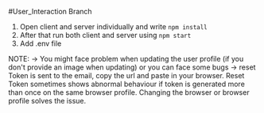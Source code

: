 #User_Interaction Branch

1. Open client and server individually and write `npm install`
2. After that run both client and server using `npm start`
3. Add .env file

NOTE:
-> You might face problem when updating the user profile (if you don't provide an image when updating) or you can face some bugs
-> reset Token is sent to the email, copy the url and paste in your browser. Reset Token sometimes shows abnormal behaviour
if token is generated more than once on the same browser profile. Changing the browser or browser profile solves the issue.
